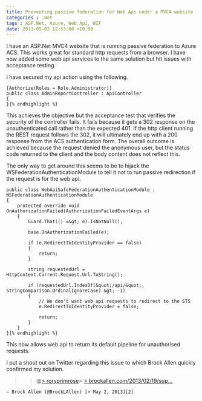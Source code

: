 ```yaml
---
title: Preventing passive federation for Web Api under a MVC4 website
categories : .Net
tags : ASP.Net, Azure, Web Api, WIF
date: 2013-05-02 12:53:08 +10:00
---
```


I have an ASP.Net MVC4 website that is running passive federation to Azure ACS. This works great for standard http requests from a browser. I have now added some web api services to the same solution but hit issues with acceptance testing.

I have secured my api action using the following.

    [Authorize(Roles = Role.Administrator)]
    public class AdminReportController : ApiController
    {
    }{% endhighlight %}

This achieves the objective but the acceptance test that verifies the security of the controller fails. It fails because it gets a 302 response on the unauthenticated call rather than the expected 401. If the http client running the REST request follows the 302, it will ultimately end up with a 200 response from the ACS authentication form. The overall outcome is achieved because the request denied the anonymous user, but the status code returned to the client and the body content does not reflect this.

The only way to get around this seems to be to hijack the WSFederationAuthenticationModule to tell it not to run passive redirection if the request is for the web api.

    public class WebApiSafeFederationAuthenticationModule : WSFederationAuthenticationModule
    {
        protected override void OnAuthorizationFailed(AuthorizationFailedEventArgs e)
        {
            Guard.That(() =&gt; e).IsNotNull();
    
            base.OnAuthorizationFailed(e);
    
            if (e.RedirectToIdentityProvider == false)
            {
                return;
            }
    
            string requestedUrl = HttpContext.Current.Request.Url.ToString();
    
            if (requestedUrl.IndexOf(&quot;/api/&quot;, StringComparison.OrdinalIgnoreCase) &gt; -1)
            {
                // We don't want web api requests to redirect to the STS
                e.RedirectToIdentityProvider = false;
    
                return;
            }
        }
    }{% endhighlight %}

This now allows web api to return its default pipeline for unauthorised requests.

I put a shout out on Twitter regarding this issue to which Brock Allen quickly confirmed my solution.

> > @[> roryprimrose][0]>  [> brockallen.com/2013/02/19/sup…][1]

> 
    — Brock Allen (@BrockLAllen) [> May 2, 2013][2]

[0]: https://twitter.com/roryprimrose
[1]: http://t.co/XDnV6iANga
[2]: https://twitter.com/BrockLAllen/status/329785608983674880
